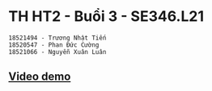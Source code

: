 # TH HT2 - Buổi 3 - SE346.L21
	18521494 - Trương Nhật Tiến
	18520547 - Phan Đức Cường 
	18521066 - Nguyễn Xuân Luân
## [Video demo](https://drive.google.com/file/d/11tZG_2tbQ4uFKI94-Leny0jJpzrakKRR/view?usp=sharing)
